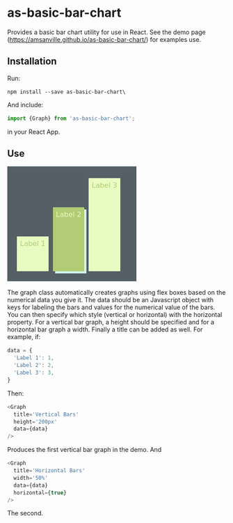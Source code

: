 # as-basic-bar-chart

Provides a basic bar chart utility for use in React. See the demo page (https://amsanville.github.io/as-basic-bar-chart/) for examples use.

## Installation
Run:
```shell
npm install --save as-basic-bar-chart\
```
And include:
```javascript
import {Graph} from 'as-basic-bar-chart';
```
in your React App.

## Use
![](graph.png)

The graph class automatically creates graphs using flex boxes based on the numerical data you give it. The data should be an Javascript object with keys for labeling the bars and values for the numerical value of the bars. You can then specify which style (vertical or horizontal) with the horizontal property. For a vertical bar graph, a height should be specified and for a horizontal bar graph a width. Finally a title can be added as well. For example, if:
```javascript
data = {
  'Label 1': 1,
  'Label 2': 2,
  'Label 3': 3,
}
```
Then:
```javascript
<Graph
  title='Vertical Bars'
  height='200px'
  data={data}
/>
```
Produces the first vertical bar graph in the demo. And
```javascript
<Graph
  title='Horizontal Bars'
  width='50%'
  data={data}
  horizontal={true}
/>
```
The second.
